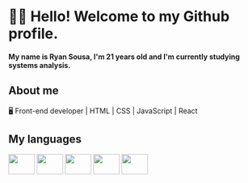 <h1 align="left">👨‍💻 Hello! Welcome to my Github profile.</h1>

<h4 align="left">My name is Ryan Sousa, I'm 21 years old and I'm currently studying systems analysis.</h4>

<h2 align="left">About me</h2>

<p align="left"> 🖥️ Front-end developer | HTML | CSS | JavaScript | React <br>
    
<h2 align="left">My languages</h2>

<div align="left">
    <img src="https://cdn.jsdelivr.net/gh/devicons/devicon/icons/html5/html5-original.svg" height="40" width="52"/>
    <img src="https://cdn.jsdelivr.net/gh/devicons/devicon/icons/css3/css3-original.svg" height="40" width="52"/>
    <img src="https://cdn.jsdelivr.net/gh/devicons/devicon/icons/javascript/javascript-original.svg" height="40" width="52"/>
    <img src="https://cdn.jsdelivr.net/gh/devicons/devicon/icons/react/react-original.svg" height="40" width="52"/>
    <img src="https://cdn.jsdelivr.net/gh/devicons/devicon/icons/tailwindcss/tailwindcss-plain.svg" height="40" width="52" />
</div>
